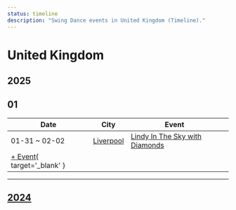 ```yaml
---
status: timeline
description: "Swing Dance events in United Kingdom (Timeline)."
---
```


# United Kingdom

## 2025

## 01

| Date | City | Event | |
| --- | --- | --- | --- |
| 01-31 ~ 02-02 | [Liverpool](by_city.md#liverpool) | [Lindy In The Sky with Diamonds](lindy-in-the-sky-with-diamonds-2025.md) |  |
| [+ Event](https://github.com/swingdance/events/issues/new?assignees=&labels=add+event&projects=&template=02-add_entity.yml&title=%5B2025%2Fuk%5D%20%3CName%3E&region=uk&province=&city=&org_id=&date_starts=2025-01-&date_ends=2025-01-){ target='_blank' }

---

## [2024](2024.md)
